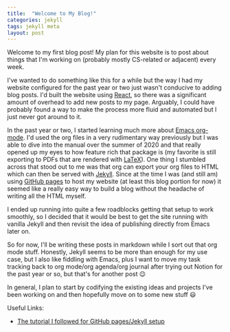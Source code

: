 ```yaml
---
title:  "Welcome to My Blog!"
categories: jekyll 
tags: jekyll meta
layout: post
---
```

Welcome to my first blog post! My plan for this website is to post about things that I'm working on (probably mostly CS-related or adjacent) every week. 

I've wanted to do something like this for a while but the way I had my website configured for the past year or two just wasn't conducive to adding blog posts. I'd built the website using [React](https://reactjs.org/), so there was a significant amount of overhead to add new posts to my page. Arguably, I could have probably found a way to make the process more fluid and automated but I just never got around to it.

In the past year or two, I started learning much more about [Emacs org-mode](https://orgmode.org/). I'd used the org files in a very rudimentary way previously but I was able to dive into the manual over the summer of 2020 and that really opened up my eyes to how feature rich that package is (my favorite is still exporting to PDFs that are rendered with [LaTeX](https://en.wikipedia.org/wiki/LaTeX)). One thing I stumbled across that stood out to me was that org can export your org files to HTML which can then be served with [Jekyll](https://jekyllrb.com/). Since at the time I was (and still am) using [GitHub pages](https://pages.github.com/) to host my website (at least this blog portion for now) it seemed like a really easy way to build a blog without the headache of writing all the HTML myself.

I ended up running into quite a few roadblocks getting that setup to work smoothly, so I decided that it would be best to get the site running with vanilla Jekyll and then revisit the idea of publishing directly from Emacs later on.

So for now, I'll be writing these posts in markdown while I sort out that org mode stuff. Honestly, Jekyll seems to be more than enough for my use case, but I also like fiddling with Emacs, plus I want to move my task tracking back to org mode/org agenda/org journal after trying out Notion for the past year or so, but that's for another post 😉

In general, I plan to start by codifying the existing ideas and projects I've been working on and then hopefully move on to some new stuff 😃

Useful Links:
- [The tutorial I followed for GitHub pages/Jekyll setup](https://docs.github.com/en/pages/setting-up-a-github-pages-site-with-jekyll)
